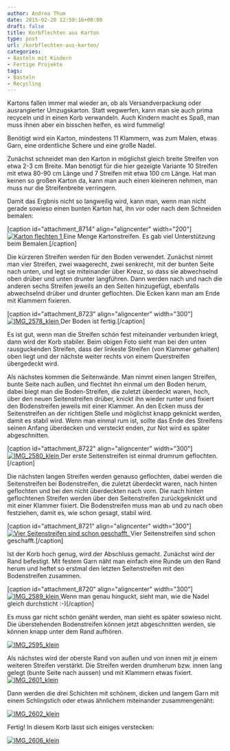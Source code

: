 ```yaml
---
author: Andrea Thum
date: 2015-02-20 12:59:16+00:00
draft: false
title: Korbflechten aus Karton
type: post
url: /korbflechten-aus-karton/
categories:
- Basteln mit Kindern
- Fertige Projekte
tags:
- Basteln
- Recycling
---
```


Kartons fallen immer mal wieder an, ob als Versandverpackung oder ausrangierter Umzugskarton. Statt wegwerfen, kann man sie auch prima recyceln und in einen Korb verwandeln. Auch Kindern macht es Spaß, man muss ihnen aber ein bisschen helfen, es wird fummelig!<!-- more -->

Benötigt wird ein Karton, mindestens 11 Klammern, was zum Malen, etwas Garn, eine ordentliche Schere und eine große Nadel.

Zunächst schneidet man den Karton in möglichst gleich breite Streifen von etwa 2-3 cm Breite. Man benötigt für die hier gezeigte Variante 10 Streifen mit etwa 80-90 cm Länge und 7 Streifen mit etwa 100 cm Länge. Hat man keinen so großen Karton da, kann man auch einen kleineren nehmen, man muss nur die Streifenbreite verringern.

Damit das Ergbnis nicht so langweilig wird, kann man, wenn man nicht gerade sowieso einen bunten Karton hat, ihn vor oder nach dem Schneiden bemalen:

[caption id="attachment_8714" align="aligncenter" width="200"][![Karton flechten 1](https://eigenbaukombinat.de/wp-content/uploads/2015/02/IMG_2572_klein-200x300.jpg)
](https://eigenbaukombinat.de/wp-content/uploads/2015/02/IMG_2572_klein.jpg) Eine Menge Kartonstreifen. Es gab viel Unterstützung beim Bemalen.[/caption]

Die kürzeren Streifen werden für den Boden verwendet. Zunächst nimmt man vier Streifen, zwei waagerecht, zwei senkrecht, mit der bunten Seite nach unten, und legt sie miteinander über Kreuz, so dass sie abwechselnd oben drüber und unten drunter langführen. Dann werden nach und nach die anderen sechs Streifen jeweils an den Seiten hinzugefügt, ebenfalls abwechselnd drüber und drunter geflochten. Die Ecken kann man am Ende mit Klammern fixieren.

[caption id="attachment_8723" align="aligncenter" width="300"][![IMG_2578_klein](https://eigenbaukombinat.de/wp-content/uploads/2015/02/IMG_2578_klein-300x300.jpg)
](https://eigenbaukombinat.de/wp-content/uploads/2015/02/IMG_2578_klein.jpg) Der Boden ist fertig.[/caption]

Es ist gut, wenn man die Streifen schön fest miteinander verbunden kriegt, dann wird der Korb stabiler. Beim obigen Foto sieht man bei den unten rausguckenden Streifen, dass der linkeste Streifen (von Klammer gehalten) oben liegt und der nächste weiter rechts von einem Querstreifen übergedeckt wird.

Als nächstes kommen die Seitenwände. Man nimmt einen langen Streifen, bunte Seite nach außen, und flechtet ihn einmal um den Boden herum, dabei biegt man die Boden-Streifen, die zuletzt überdeckt waren, hoch, über den neuen Seitenstreifen drüber, knickt ihn wieder runter und fixiert den Bodenstreifen jeweils mit einer Klammer. An den Ecken muss der Seitenstreifen an der richtigen Stelle und möglichst knapp geknickt werden, damit es stabil wird. Wenn man einmal rum ist, sollte das Ende des Streifens seinen Anfang überdecken und versteckt enden, zur Not wird es später abgeschnitten.

[caption id="attachment_8722" align="aligncenter" width="300"][![IMG_2580_klein](https://eigenbaukombinat.de/wp-content/uploads/2015/02/IMG_2580_klein-300x300.jpg)
](https://eigenbaukombinat.de/wp-content/uploads/2015/02/IMG_2580_klein.jpg) Der erste Seitenstreifen ist einmal drumrum geflochten.[/caption]

Die nächsten langen Streifen werden genauso geflochten, dabei werden die Seitenstreifen bei Bodenstreifen, die zuletzt überdeckt waren, nach hinten geflochten und bei den nicht überdeckten nach vorn. Die nach hinten geflochtenen Streifen werden über den Seitenstreifen zurückgeknickt und mit einer Klammer fixiert. Die Bodenstreifen muss man ab und zu nach oben festziehen, damit es, wie schon gesagt, stabil wird.

[caption id="attachment_8721" align="aligncenter" width="300"][![Vier Seitenstreifen sind schon geschafft.](https://eigenbaukombinat.de/wp-content/uploads/2015/02/IMG_2582_klein-300x200.jpg)
](https://eigenbaukombinat.de/wp-content/uploads/2015/02/IMG_2582_klein.jpg) Vier Seitenstreifen sind schon geschafft.[/caption]

Ist der Korb hoch genug, wird der Abschluss gemacht. Zunächst wird der Rand befestigt. Mit festem Garn näht man einfach eine Runde um den Rand herum und heftet so erstmal den letzten Seitenstreifen mit den Bodenstreifen zusammen.

[caption id="attachment_8720" align="aligncenter" width="300"][![IMG_2589_klein](https://eigenbaukombinat.de/wp-content/uploads/2015/02/IMG_2589_klein-300x200.jpg)
](https://eigenbaukombinat.de/wp-content/uploads/2015/02/IMG_2589_klein.jpg) Wenn man genau hinguckt, sieht man, wie die Nadel gleich durchsticht :-)[/caption]

Es muss gar nicht schön genäht werden, man sieht es später sowieso nicht. Die überstehenden Bodenstreifen können jetzt abgeschnitten werden, sie können knapp unter dem Rand aufhören.

[![IMG_2595_klein](https://eigenbaukombinat.de/wp-content/uploads/2015/02/IMG_2595_klein-300x200.jpg)
](https://eigenbaukombinat.de/wp-content/uploads/2015/02/IMG_2595_klein.jpg)

Als nächstes wird der oberste Rand von außen und von innen mit je einem weiteren Streifen verstärkt. Die Streifen werden drumherum bzw. innen lang gelegt (bunte Seite nach aussen) und mit Klammern etwas fixiert. [![IMG_2601_klein](https://eigenbaukombinat.de/wp-content/uploads/2015/02/IMG_2601_klein-300x300.jpg)
](https://eigenbaukombinat.de/wp-content/uploads/2015/02/IMG_2601_klein.jpg)

Dann werden die drei Schichten mit schönem, dicken und langem Garn mit einem Schlingstich oder etwas ähnlichem miteinander zusammengenäht:

[![IMG_2602_klein](https://eigenbaukombinat.de/wp-content/uploads/2015/02/IMG_2602_klein-300x200.jpg)
](https://eigenbaukombinat.de/wp-content/uploads/2015/02/IMG_2602_klein.jpg)

Fertig! In diesem Korb lässt sich einiges verstecken:

[![IMG_2606_klein](https://eigenbaukombinat.de/wp-content/uploads/2015/02/IMG_2606_klein-200x300.jpg)
](https://eigenbaukombinat.de/wp-content/uploads/2015/02/IMG_2606_klein.jpg)


